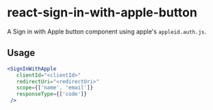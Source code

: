 # react-sign-in-with-apple-button

A Sign in with Apple button component using apple's `appleid.auth.js`.

## Usage

```jsx
<SignInWithApple
   clientId="<clientId>"
   redirectUri="<redirectUri>"
   scope={['name', 'email']}
   responseType={['code']}
 />
```
